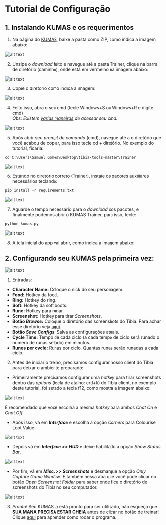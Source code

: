 # Tutorial de Configuração

## 1. Instalando KUMAS e os requerimentos

1. Na página do [KUMAS](https://github.com/SamuelBFG/tibia-tools), baixe a pasta como ZIP, como indica a imagem abaixo:

![alt text](https://github.com/SamuelBFG/tibia-tools/blob/master/Trainer/tutorial/imgs/install.png?raw=true "Download KUMAS")

2. Unzipe o *download* feito e navegue até a pasta Trainer, clique na barra de diretório (caminho), onde está em vermelho na imagem abaixo:

![alt text](https://github.com/SamuelBFG/tibia-tools/blob/master/Trainer/tutorial/imgs/install0_0.png?raw=true "Find path")

3. Copie o diretório como indica a imagem:

![alt text](https://github.com/SamuelBFG/tibia-tools/blob/master/Trainer/tutorial/imgs/install0_1.png?raw=true "Copy path")

4. Feito isso, abra o seu cmd (tecle Windows+S ou Windows+R e digite cmd)<br/>
*Obs: Existem [várias maneiras](https://www.techtudo.com.br/listas/noticia/2016/05/mais-de-dez-maneiras-de-abrir-o-prompt-de-comando-no-windows-10.html) de acessar seu cmd.*

![alt text](https://github.com/SamuelBFG/tibia-tools/blob/master/Trainer/tutorial/imgs/config0_0.png?raw=true "Open cmd")

5. Após abrir seu *prompt de comando* (cmd), navegue até a o diretório que você acabou de copiar, para isso tecle cd + diretório. No 
exemplo do tutorial, ficaria:
```shell
cd C:\Users\Samuel Gomes\Desktop\tibia-tools-master\Trainer
```
![alt text](https://github.com/SamuelBFG/tibia-tools/blob/master/Trainer/tutorial/imgs/install1_0.png?raw=true "Cd cmd")

6. Estando no diretório correto (Trainer), instale os pacotes auxiliares necessários teclando:
```shell
pip install -r requirements.txt
```
![alt text](https://github.com/SamuelBFG/tibia-tools/blob/master/Trainer/tutorial/imgs/install1_1.png?raw=true "Install requirements.txt")

7. Aguarde o tempo necessário para o *download* dos pacotes, e finalmente podemos abrir o KUMAS Trainer, para isso, tecle:
```shell
python kumas.py
```
![alt text](https://github.com/SamuelBFG/tibia-tools/blob/master/Trainer/tutorial/imgs/install2_0.png?raw=true "deploying KUMAS")

8. A tela inicial do app vai abrir, como indica a imagem abaixo:


## 2. Configurando seu KUMAS pela primeira vez:


![alt text](https://github.com/SamuelBFG/tibia-tools/blob/master/Trainer/tutorial/imgs/kumas0.png?raw=true "KUMAS")

1. Entradas:

- **Character Name:** Coloque o nick do seu personagem.
- **Food:** Hotkey da food.
- **Ring:** Hotkey do ring.
- **Soft:** Hotkey da soft boots.
- **Rune:** Hotkey para runar.
- **Screenshot:** Hotkey para tirar *Screenshots*. 
- **Botão *Browse:*** Coloque o diretório das screenshots do Tibia. Para achar esse diretório veja [aqui](https://github.com/SamuelBFG/tibia-tools/blob/master/Trainer/tutorial/imgs/config4_0.png?raw=true "Screenshots").
- **Botão *Save Configs:*** Salva as configurações atuais.
- **Cycle Time:** Tempo de cada ciclo (a cada tempo de ciclo será runado o numero de runas setado) em minutos.
- **Runes per cycle:** Runas por ciclo. Quantas runas serão runadas a cada ciclo.

2. Antes de iniciar o treino, precisamos configurar nosso client do Tibia para deixar o ambiente preparado:

- Primeiramente precisamos configurar uma *hotkey* para tirar screenshots dentro das *options* (tecla de atalho: crtl+k) do Tibia client, 
no exemplo deste tutorial, foi setado a tecla f12, como mostra a imagem abaixo:

![alt text](https://github.com/SamuelBFG/tibia-tools/blob/master/Trainer/tutorial/imgs/config1_0.png?raw=true "Screenshot hotkey")

É recomendado que você escolha a mesma *hotkey* para ambos *Chat On* e *Chat Off*

- Após isso, vá em ***Interface*** e escolha a opção *Corners* para Colourise Loot Value:

![alt text](https://github.com/SamuelBFG/tibia-tools/blob/master/Trainer/tutorial/imgs/config2_0.png?raw=true "Corners")

- Depois vá em ***Interface >> HUD*** e deixe habilitado a opção *Show Status Bar*.

![alt text](https://github.com/SamuelBFG/tibia-tools/blob/master/Trainer/tutorial/imgs/config3_0.png?raw=true "Status Bar")

- Por fim, vá em ***Misc. >> Screenshots*** e desmarque a opção *Only Capture Game Window*. É também nessa aba que você pode clicar no botão
*Open Screenshot Folder* para saber onde fica o diretório de screenshots do Tibia no seu computador.

![alt text](https://github.com/SamuelBFG/tibia-tools/blob/master/Trainer/tutorial/imgs/config4_0.png?raw=true "Screenshots")

3. *Pronto!* Seu KUMAS ja está pronto para ser utilizado, não esqueça que **SUA MANA PRECISA ESTAR
CHEIA** antes de clicar no botão de treinar! Clique [aqui](https://github.com/SamuelBFG/tibia-tools/blob/master/Trainer/tutorial/tut_2.md) para aprender como rodar o programa.

